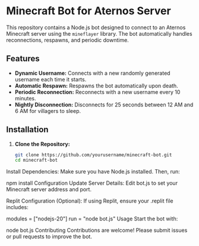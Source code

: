# Minecraft Bot for Aternos Server

This repository contains a Node.js bot designed to connect to an Aternos Minecraft server using the `mineflayer` library. The bot automatically handles reconnections, respawns, and periodic downtime.

## Features

- **Dynamic Username:** Connects with a new randomly generated username each time it starts.
- **Automatic Respawn:** Respawns the bot automatically upon death.
- **Periodic Reconnection:** Reconnects with a new username every 10 minutes.
- **Nightly Disconnection:** Disconnects for 25 seconds between 12 AM and 6 AM for villagers to sleep.

## Installation

1. **Clone the Repository:**
   ```bash
   git clone https://github.com/yourusername/minecraft-bot.git
   cd minecraft-bot
Install Dependencies: Make sure you have Node.js installed. Then, run:

npm install
Configuration
Update Server Details: Edit bot.js to set your Minecraft server address and port.

Replit Configuration (Optional): If using Replit, ensure your .replit file includes:

modules = ["nodejs-20"]
run = "node bot.js"
Usage
Start the bot with:

node bot.js
Contributing
Contributions are welcome! Please submit issues or pull requests to improve the bot.

